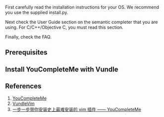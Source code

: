 First carefully read the installation instructions for your OS. We recommend you use the supplied install.py.

Next check the User Guide section on the semantic completer that you are using. For C/C++/Objective C, you must read this section.

Finally, check the FAQ.

## Prerequisites

## Install YouCompleteMe with Vundle

## References

1. [YouCompleteMe](http://valloric.github.io/YouCompleteMe/)
2. [VundleVim](https://github.com/VundleVim/Vundle.vim#about)
3. [一步一步带你安装史上最难安装的 vim 插件 —— YouCompleteMe](https://www.jianshu.com/p/d908ce81017a)
<!--stackedit_data:
eyJoaXN0b3J5IjpbNzMxODU0NTAwXX0=
-->